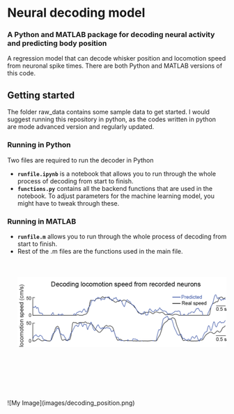 # Neural decoding model
### A Python and MATLAB package for decoding neural activity and predicting body position
A regression model that can decode whisker position and locomotion speed from neuronal spike times.
There are both Python and MATLAB versions of this code. 

## Getting started
The folder raw_data contains some sample data to get started. I would suggest running this repository in python, as the codes written in python are mode advanced version and regularly updated.
### Running in Python
Two files are required to run the decoder in Python
 - **`runfile.ipynb`** is a notebook that allows you to run through the whole process of decoding from start to finish.
 - **`functions.py`** contains all the backend functions that are used in the notebook. To adjust parameters for the machine learning model, you might have to tweak through these. 
### Running in MATLAB
 - **`runfile.m`** allows you to run through the whole process of decoding from start to finish.
 - Rest of the .m files are the functions used in the main file.
<br><br>
<br><br>
![My Image](images/decoding_locomotion_speed.png)
<br>
<br>
<br><br>
<br><br>
![My Image](images/decoding_position.png)
